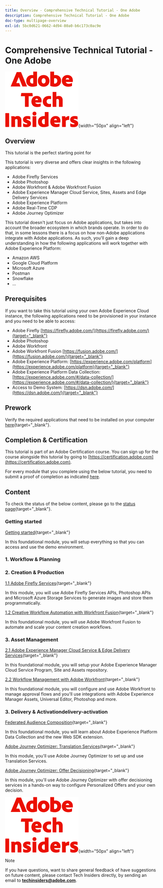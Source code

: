```yaml
---
title: Overview - Comprehensive Technical Tutorial - One Adobe
description: Comprehensive Technical Tutorial - One Adobe
doc-type: multipage-overview
exl-id: 5bc0d621-0662-4d94-80a0-b6c173c0ac9e
---
```

# Comprehensive Technical Tutorial - One Adobe

![Tech Insiders](./assets/images/techinsiders.png){width="50px" align="left"}

## Overview

This tutorial is the perfect starting point for 

This tutorial is very diverse and offers clear insights in the following applications:

- Adobe Firefly Services
- Adobe Photoshop
- Adobe Workfront & Adobe Workfront Fusion
- Adobe Experience Manager Cloud Service, Sites, Assets and Edge Delivery Services 
- Adobe Experience Platform
- Adobe Real-Time CDP
- Adobe Journey Optimizer


This tutorial doesn't just focus on Adobe applications, but takes into account the broader ecosystem in which brands operate. In order to do that, in some lessons there is a focus on how non-Adobe applications integrate with Adobe applications. As such, you'll gain a deep understanding in how the following applications will work together with Adobe Experience Platform:

- Amazon AWS
- Google Cloud Platform
- Microsoft Azure 
- Postman
- Snowflake
- ...

## Prerequisites

If you want to take this tutorial using your own Adobe Experience Cloud instance, the following applications need to be provisioned in your instance and you need to be able to access:

- Adobe Firefly [https://firefly.adobe.com/](https://firefly.adobe.com/){target="_blank"}
- Adobe Photoshop 
- Adobe Workfront
- Adobe Workfront Fusion [https://fusion.adobe.com/](https://fusion.adobe.com/){target="_blank"}
- Adobe Experience Platform: [https://experience.adobe.com/platform](https://experience.adobe.com/platform){target="_blank"}
- Adobe Experience Platform Data Collection: [https://experience.adobe.com/#/data-collection/](https://experience.adobe.com/#/data-collection/){target="_blank"}
- Access to Demo System: [https://dsn.adobe.com/](https://dsn.adobe.com/){target="_blank"}

## Prework

Verify the required applications that need to be installed on your computer [here](./prework.md){target="_blank"}.

## Completion & Certification

This tutorial is part of an Adobe Certification course. You can sign up for the course alongside this tutorial by going to [https://certification.adobe.com](https://certification.adobe.com).

For every module that you complete using the below tutorial, you need to submit a proof of completion as indicated [here](./completion.md).

## Content

To check the status of the below content, please go to the [status page](./status.md){target="_blank"}.

### Getting started

[Getting started](./modules/getting-started/gettingstarted/getting-started.md){target="_blank"}

In this foundational module, you will setup everything so that you can access and use the demo environment.

### 1. Workflow & Planning

### 2. Creation & Production

[1.1 Adobe Firefly Services](./modules/creation-production/module1.1/firefly-services.md){target="_blank"}

In this module, you will use Adobe Firefly Services APIs, Photoshop APIs and Microsoft Azure Storage Services to generate images and store them programmatically.

[1.2 Creative Workflow Automation with Workfront Fusion](./modules/creation-production/module1.2/automation.md){target="_blank"}

In this foundational module, you will use Adobe Workfront Fusion to automate and scale your content creation workflows.

### 3. Asset Management

[2.1 Adobe Experience Manager Cloud Service & Edge Delivery Services](./modules/asset-mgmt/module2.1/aemcs.md){target="_blank"}

In this foundational module, you will setup your Adobe Experience Manager Cloud Service Program, Site and Assets repository.

[2.2 Workflow Management with Adobe Workfront](./modules/asset-mgmt/module2.2/workfront.md){target="_blank"}

In this foundational module, you will configure and use Adobe Workfront to manage approval flows and you'll use integrations with Adobe Experience Manager Assets, Universal Editor, Photoshop and more.

### 3. Delivery & Activationdelivery-activation

[Federated Audience Composition](./modules/delivery-activation/datacollection/dc1.3/fac.md){target="_blank"}

In this foundational module, you will learn about Adobe Experience Platform Data Collection and the new Web SDK extension.

[Adobe Journey Optimizer: Translation Services](./modules/delivery-activation/ajo-b2c/ajob2c-5/ajotranslationsvcs.md){target="_blank"}

In this module, you'll use Adobe Journey Optimizer to set up and use Translation Services.

[Adobe Journey Optimizer: Offer Decisioning](./modules/delivery-activation/ajo-b2c/ajob2c-3/offer-decisioning.md){target="_blank"}

In this module, you'll use Adobe Journey Optimizer with offer decisioning services in a hands-on way to configure Personalized Offers and your own decision.

![Tech Insiders](./assets/images/techinsiders.png){width="50px" align="left"}

>[!NOTE]
>
>If you have questions, want to share general feedback of have suggestions on future content, please contact Tech Insiders directly, by sending an email to **techinsiders@adobe.com**.

